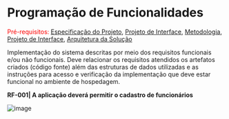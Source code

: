 # Programação de Funcionalidades

<span style="color:red">Pré-requisitos: <a href="2-Especificação do Projeto.md"> Especificação do Projeto</a></span>, <a href="3-Projeto de Interface.md"> Projeto de Interface</a>, <a href="4-Metodologia.md"> Metodologia</a>, <a href="3-Projeto de Interface.md"> Projeto de Interface</a>, <a href="5-Arquitetura da Solução.md"> Arquitetura da Solução</a>

Implementação do sistema descritas por meio dos requisitos funcionais e/ou não funcionais. Deve relacionar os requisitos atendidos os artefatos criados (código fonte) além das estruturas de dados utilizadas e as instruções para acesso e verificação da implementação que deve estar funcional no ambiente de hospedagem.



**RF-001|	A aplicação deverá permitir o cadastro de funcionários**

![image](https://github.com/ICEI-PUC-Minas-PMV-ADS/pmv-ads-2023-1-e3-proj-mov-t7-grupo4-orderapp/assets/59944150/00a44f52-dddf-48bf-ab16-ea6cde168fec)
